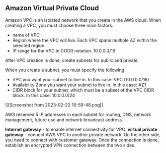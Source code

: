 ## Amazon Virtual Private Cloud

Amazon VPC is an isolated network that you create in the AWS cloud. When creating a VPC, you must choose three main factors.
- name of VPC
- Region where the VPC will live. Each VPC spans multiple AZ within the selected region.
- IP range for the VPC in CODR notation. 10.0.0.0/16

After VPC creation is done, create subnets for public and private.

When you create a subnet, you must specify the following:

-   VPC you want your subnet to live in. In this case: VPC (10.0.0.0/16)
-   Availability Zone you want your subnet to live in. In this case: AZ1
-   CIDR block for your subnet, which must be a subset of the VPC CIDR block. In this case: 10.0.0.0/24

![[Screenshot from 2023-02-23 16-59-48.png]]

AWS reserved 5 IP addresses in each subnet for routing, DNS, network management, future use and network broadcast address.

**Internet gateway** - to enable internet connectivity for VPC. 
**virtual private gateway** - connect AWS VPC to another private network. On the other side, you need to connect with customer gateway. Once the connection is done, establish an encrypted VPN connection between the two sides.


